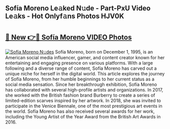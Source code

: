## Sofía Moreno Le𝚊ked N𝚞de - Part-PxU Video Le𝚊ks - Hot Onlyf𝚊ns Photos HJV0K

# <h2><a href="http://ab53654.deff.icu/?id=Sof%c3%ada+Moreno">🔗 New 👉🔴 Sofía Moreno VIDEO Photos</a></h2>

[![Sofía Moreno N𝚞des](https://i.imgur.com/rIISA9y.gif)](http://ab53654.deff.icu/?id=Sof%c3%ada+Moreno)
Sofía Moreno, born on December 1, 1995, is an American social media influencer, gamer, and content creator known for her entertaining and engaging presence on various platforms. With a large following and a diverse range of content, Sofía Moreno has carved out a unique niche for herself in the digital world. This article explores the journey of Sofía Moreno, from her humble beginnings to her current status as a social media sensation. Since her breakthrough exhibition, Sofía Moreno has collaborated with several high-profile artists and organizations. In 2017, she worked with the British fashion brand Burberry to create a series of limited-edition scarves inspired by her artwork. In 2018, she was invited to participate in the Venice Biennale, one of the most prestigious art events in the world. Sofía Moreno has also received several awards for her work, including the Young Artist of the Year Award from the British Art Awards in 2016.
